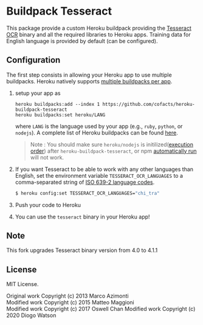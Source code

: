 # Buildpack Tesseract

This package provide a custom Heroku buildpack providing the [Tesseract OCR](https://github.com/tesseract-ocr/tesseract) binary and all the required libraries to Heroku apps. Training data for English language is provided by default (can be configured). 

## Configuration

The first step consists in allowing your Heroku app to use multiple buildpacks. Heroku natively supports [multiple buildpacks per app](https://devcenter.heroku.com/articles/using-multiple-buildpacks-for-an-app).

1. setup your app as  
    ```
    heroku buildpacks:add --index 1 https://github.com/cofacts/heroku-buildpack-tesseract
    heroku buildpacks:set heroku/LANG
    ```
	
    where `LANG` is the language used by your app (e.g., `ruby`, `python`, or `nodejs`). A complete list of Heroku buildpacks can be found [here](https://devcenter.heroku.com/articles/buildpacks).
    
    > Note : You should make sure `heroku/nodejs` is initilized([execution order](https://devcenter.heroku.com/articles/using-multiple-buildpacks-for-an-app#adding-a-buildpack)) after `heroku-buildpack-tesseract`, or npm [automatically run](https://devcenter.heroku.com/changelog-items/1557) will not work.
1. If you want Tesseract to be able to work with any other languages than English, set the environment variable `TESSERACT_OCR_LANGUAGES` to a comma-separated string of [ISO 639-2 language codes](https://en.wikipedia.org/wiki/List_of_ISO_639-2_codes).  
    ```bash
    $ heroku config:set TESSERACT_OCR_LANGUAGES="chi_tra"
    ```
1. Push your code to Heroku
1. You can use the `tesseract` binary in your Heroku app!

## Note
This fork upgrades Tesseract binary version from 4.0 to 4.1.1

## License
MIT License.

Original work Copyright (c) 2013 Marco Azimonti  
Modified work Copyright (c) 2015 Matteo Maggioni  
Modified work Copyright (c) 2017 Oswell Chan
Modified work Copyright (c) 2020 Diogo Watson
